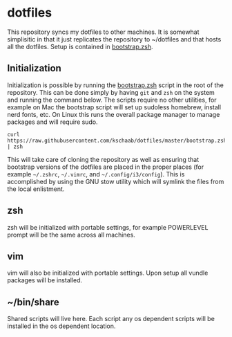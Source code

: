 # dotfiles
This repository syncs my dotfiles to other machines. It is somewhat simplisitic in that it just replicates the
repository to ~/dotfiles and that hosts all the dotfiles. Setup is contained in [bootstrap.zsh](bootstrap.zsh).

## Initialization
Initialization is possible by running the [bootstrap.zsh](bootstrap.zsh) script in the root of the repository. This
can be done simply by having `git` and `zsh` on the system and running the command below. The scripts require no
other utilities, for example on Mac the bootstrap script will set up sudoless homebrew, install nerd fonts, etc.
On Linux this runs the overall package manager to manage packages and will require sudo.

```
curl https://raw.githubusercontent.com/kschaab/dotfiles/master/bootstrap.zsh | zsh
```

This will take care of cloning the repository as well as ensuring that bootstrap versions of the dotfiles are placed
in the proper places (for example `~/.zshrc`, `~/.vimrc`, and `~/.config/i3/config`). This is accomplished by
using the GNU stow utility which will symlink the files from the local enlistment.

## zsh
zsh will be initialized with portable settings, for example POWERLEVEL prompt will be the same across all machines.

## vim
vim will also be initialized with portable settings.  Upon setup all vundle packages will be installed.

## ~/bin/share
Shared scripts will live here. Each script any os dependent scripts will be installed in the os dependent location.